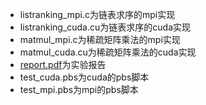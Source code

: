 - listranking_mpi.c为链表求序的mpi实现
- listranking_cuda.cu为链表求序的cuda实现
- matmul_mpi.c为稀疏矩阵乘法的mpi实现
- matmul_cuda.cu为稀疏矩阵乘法的cuda实现
- [report.pdf](report.pdf)为实验报告
- test_cuda.pbs为cuda的pbs脚本
- test_mpi.pbs为mpi的pbs脚本